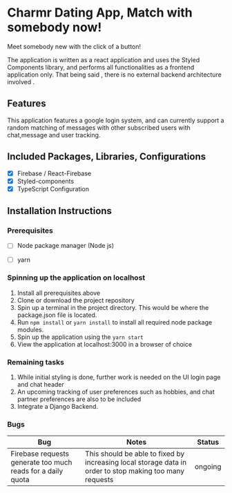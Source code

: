 # Charmr Dating App, Match with somebody now!

Meet somebody new with the click of a button!

The application is written as a react application and uses the Styled Components library, and performs all functionalities as a frontend application only. That being said , there is no external backend architecture involved .

## Features

This application features a google login system, and can currently support a random matching of messages with other subscribed users with chat,message and user tracking.

## Included Packages, Libraries, Configurations

- [X] Firebase / React-Firebase
- [X] Styled-components
- [X] TypeScript Configuration

## Installation Instructions

### Prerequisites

- [ ] Node package manager (Node js)

- [ ] yarn

### Spinning up the application on localhost

1. Install all prerequisites above
2. Clone or download the project repository
3. Spin up a terminal in the project directory. This would be where the package.json file is located.
4. Run `npm install` or `yarn install` to install all required node package modules.
5. Spin up the application using the `yarn start`
6. View the application at localhost:3000 in a browser of choice

### Remaining tasks

1. While initial styling is done, further work is needed on the UI login page and chat header
2. An upcoming tracking of user preferences such as hobbies, and chat partner preferences are also to be included
3. Integrate a Django Backend.

### Bugs

| Bug  | Notes      | Status |
| ---- | ---------- | ------ |
| Firebase requests generate too much reads for a daily quota | This should be able to fixed by increasing local storage data in order to stop making too many requests | ongoing |
